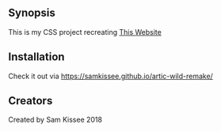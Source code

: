 
## Synopsis

This is my CSS project recreating [This Website](https://arcticwild.com/)

## Installation

Check it out via https://samkissee.github.io/artic-wild-remake/

## Creators
 Created by Sam Kissee 2018
